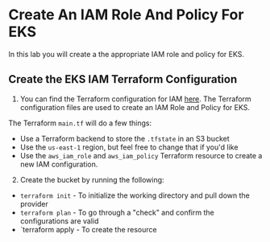 # Create An IAM Role And Policy For EKS

In this lab you will create a the appropriate IAM role and policy for EKS.

## Create the EKS IAM Terraform Configuration

1. You can find the Terraform configuration for IAM [here](https://github.com/AdminTurnedDevOps/DevOps-The-Hard-Way-AWS/blob/main/Terraform-AWS-Services-Creation/EKS-IAM/main.tf). The Terraform configuration files are used to create an IAM Role and Policy for EKS. 

The Terraform `main.tf` will do a few things:
- Use a Terraform backend to store the `.tfstate` in an S3 bucket
- Use the `us-east-1` region, but feel free to change that if you'd like
- Use the `aws_iam_role` and `aws_iam_policy` Terraform resource to create a new IAM configuration. 

2. Create the bucket by running the following:
- `terraform init` - To initialize the working directory and pull down the provider
- `terraform plan` - To go through a "check" and confirm the configurations are valid
- `terraform apply - To create the resource